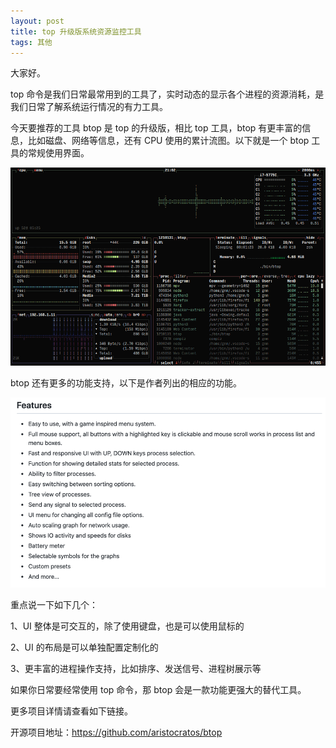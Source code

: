 ```yaml
---
layout: post
title: top 升级版系统资源监控工具
tags: 其他
---
```


大家好。

top 命令是我们日常最常用到的工具了，实时动态的显示各个进程的资源消耗，是我们日常了解系统运行情况的有力工具。

今天要推荐的工具 btop 是 top 的升级版，相比 top 工具，btop 有更丰富的信息，比如磁盘、网络等信息，还有 CPU 使用的累计流图。以下就是一个 btop 工具的常规使用界面。

![](https://raw.githubusercontent.com/ZhuPeng/pic/master/images/compress_btop-normal.png)

btop 还有更多的功能支持，以下是作者列出的相应的功能。

![image-20211219223215595](https://raw.githubusercontent.com/ZhuPeng/pic/master/images/compress_image-20211219223215595.png)

重点说一下如下几个：

1、UI 整体是可交互的，除了使用键盘，也是可以使用鼠标的

2、UI 的布局是可以单独配置定制化的

3、更丰富的进程操作支持，比如排序、发送信号、进程树展示等

如果你日常要经常使用 top 命令，那 btop 会是一款功能更强大的替代工具。

更多项目详情请查看如下链接。

开源项目地址：https://github.com/aristocratos/btop
